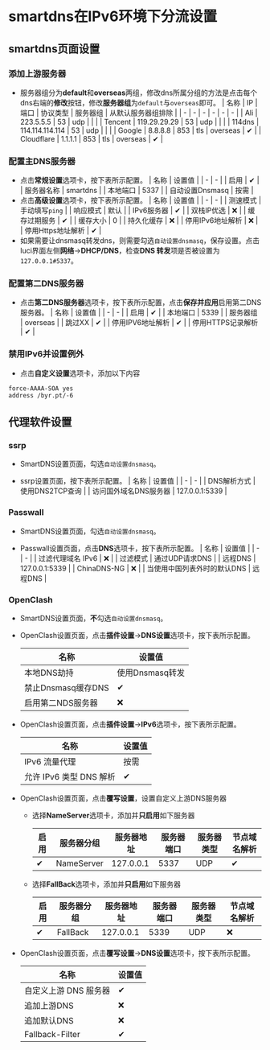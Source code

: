 # smartdns在IPv6环境下分流设置

## smartdns页面设置

### 添加上游服务器

+ 服务器组分为**default**和**overseas**两组，修改dns所属分组的方法是点击每个dns右端的**修改**按钮，修改**服务器组**为```default```与```overseas```即可。
    | 名称 | IP | 端口 | 协议类型 | 服务器组 | 从默认服务器组排除 |
    | - | - | - | - | - | - |
    | Ali | 223.5.5.5 | 53 | udp | | |
    | Tencent | 119.29.29.29 | 53 | udp | | |
    | 114dns | 114.114.114.114 | 53 | udp | | |
    | Google | 8.8.8.8 | 853 | tls | overseas | ✔ |
    | Cloudflare | 1.1.1.1 | 853 | tls | overseas | ✔ |

### 配置主DNS服务器

+ 点击**常规设置**选项卡，按下表所示配置。
    | 名称 | 设置值 |
    | - | - |
    | 启用 | ✔ |
    | 服务器名称 | smartdns |
    | 本地端口 | 5337 |
    | 自动设置Dnsmasq | 按需 |
+ 点击**高级设置**选项卡，按下表所示配置。
    | 名称 | 设置值 |
    | - | - |
    | 测速模式 | 手动填写`ping` |
    | 响应模式 | 默认 |
    | IPv6服务器 | ✔ |
    | 双栈IP优选 | ❌ |
    | 缓存过期服务 | ✔ |
    | 缓存大小 | 0 |
    | 持久化缓存 | ❌ |
    | 停用IPv6地址解析 | ❌ |
    | 停用Https地址解析 | ✔ |
+ 如果需要让dnsmasq转发dns，则需要勾选```自动设置dnsmasq```，保存设置。点击luci界面左侧**网络**->**DHCP/DNS**，检查**DNS 转发**项是否被设置为```127.0.0.1#5337```。

### 配置第二DNS服务器

+ 点击**第二DNS服务器**选项卡，按下表所示配置，点击**保存并应用**启用第二DNS服务器。
    | 名称 | 设置值 |
    | - | - |
    | 启用 | ✔ |
    | 本地端口 | 5339 |
    | 服务器组 | overseas |
    | 跳过XX | ✔ |
    | 停用IPV6地址解析 | ✔ |
    | 停用HTTPS记录解析 | ✔ |

### 禁用IPv6并设置例外

+ 点击**自定义设置**选项卡，添加以下内容

```shell
force-AAAA-SOA yes
address /byr.pt/-6
```

## 代理软件设置

### ssrp

+ SmartDNS设置页面，勾选```自动设置dnsmasq```。

+ ssrp设置页面，按下表所示配置。
    | 名称 | 设置值 |
    | - | - |
    | DNS解析方式 | 使用DNS2TCP查询 |
    | 访问国外域名DNS服务器 | 127.0.0.1:5339 |

### Passwall

+ SmartDNS设置页面，勾选```自动设置dnsmasq```。

+ Passwall设置页面，点击**DNS**选项卡，按下表所示配置。
    | 名称 | 设置值 |
    | - | - |
    | 过滤代理域名 IPv6 | ❌ |
    | 过滤模式 | 通过UDP请求DNS |
    | 远程DNS | 127.0.0.1:5339 |
    | ChinaDNS-NG | ❌ |
    | 当使用中国列表外时的默认DNS | 远程DNS |

### OpenClash

+ SmartDNS设置页面，**不**勾选```自动设置dnsmasq```。

+ OpenClash设置页面，点击**插件设置**->**DNS设置**选项卡，按下表所示配置。

    | 名称 | 设置值 |
    | - | - |
    | 本地DNS劫持 | 使用Dnsmasq转发 |
    | 禁止Dnsmasq缓存DNS | ✔ |
    | 启用第二NDS服务器 | ❌ |

+ OpenClash设置页面，点击**插件设置**->**IPv6**选项卡，按下表所示配置。

    | 名称 | 设置值 |
    | - | - |
    | IPv6 流量代理 | 按需 |
    | 允许 IPv6 类型 DNS 解析 | ✔ |

+ OpenClash设置页面，点击**覆写设置**，设置自定义上游DNS服务器

  + 选择**NameServer**选项卡，添加并**只启用**如下服务器

    | 启用 | 服务器分组 | 服务器地址 | 服务器端口 | 服务器类型 | 节点域名解析 |
    | - | - | - | - | - | - |
    | ✔ | NameServer | 127.0.0.1 | 5337 | UDP | ✔ |

  + 选择**FallBack**选项卡，添加并**只启用**如下服务器

    | 启用 | 服务器分组 | 服务器地址 | 服务器端口 | 服务器类型 | 节点域名解析 |
    | - | - | - | - | - | - |
    | ✔ | FallBack | 127.0.0.1 | 5339 | UDP | ❌ |

+ OpenClash设置页面，点击**覆写设置**->**DNS设置**选项卡，按下表所示配置。

    | 名称 | 设置值 |
    | - | - |
    | 自定义上游 DNS 服务器 | ✔ |
    | 追加上游DNS | ❌ |
    | 追加默认DNS | ❌ |
    | Fallback-Filter | ✔ |
